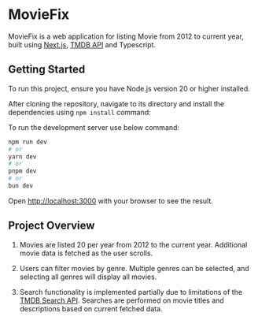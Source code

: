 # MovieFix

MovieFix is a web application for listing Movie from 2012 to current year, built using [Next.js](https://nextjs.org/), [TMDB API](https://developer.themoviedb.org/reference/discover-movie) and Typescript.

## Getting Started

To run this project, ensure you have Node.js version 20 or higher installed.

After cloning the repository, navigate to its directory and install the dependencies using `npm install` command:

To run the development server use below command:

```bash
npm run dev
# or
yarn dev
# or
pnpm dev
# or
bun dev
```

Open [http://localhost:3000](http://localhost:3000) with your browser to see the result.

## Project Overview

1. Movies are listed 20 per year from 2012 to the current year. Additional movie data is fetched as the user scrolls.

2. Users can filter movies by genre. Multiple genres can be selected, and selecting all genres will display all movies.

3. Search functionality is implemented partially due to limitations of the  [TMDB Search API](https://developer.themoviedb.org/docs/search-and-query-for-details). Searches are performed on movie titles and descriptions based on current fetched data.
